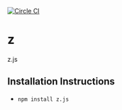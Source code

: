 [![Circle CI](https://circleci.com/gh/asilluron/z/tree/master.svg?style=shield)](https://circleci.com/gh/asilluron/z/tree/master)

# z
z.js

## Installation Instructions

* `npm install z.js`
